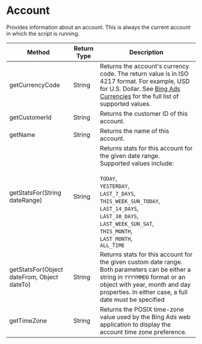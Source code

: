 # Account
Provides information about an account. This is always the current account in which the script is running.

|Method|Return Type|Description|
|-|-|-
getCurrencyCode|String|Returns the account's currency code. The return value is in ISO 4217 format. For example, USD for U.S. Dollar. See [Bing Ads Currencies](https://docs.microsoft.com/en-us/bingads/guides/currencies) for the full list of supported values. <br />
getCustomerId|String|Returns the customer ID of this account.
getName|String|Returns the name of this account.
getStatsFor(String dateRange)|String|Returns stats for this account for the given date range.<br />Supported values include:<br /><br /> `TODAY`,<br /> `YESTERDAY`,<br /> `LAST_7_DAYS`,<br /> `THIS_WEEK_SUN_TODAY`,<br /> `LAST_14_DAYS`,<br /> `LAST_30_DAYS`,<br /> `LAST_WEEK_SUN_SAT`,<br /> `THIS_MONTH`,<br /> `LAST_MONTH`,<br /> `ALL_TIME`<br />
getStatsFor(Object dateFrom, Object dateTo)|String|Returns stats for this account for the given custom date range. Both parameters can be either a  string in `YYYYMMDD` format or an object with year, month and day properties. In either case, a full date must be specified<br />
getTimeZone|String|Returns the POSIX time-zone value used by the Bing Ads web application to display the account time zone preference. <br />
